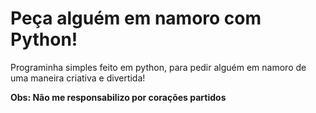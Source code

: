 # Peça alguém em namoro com Python!
Programinha simples feito em python, para pedir alguém em namoro de uma maneira criativa e divertida! 

**Obs: Não me responsabilizo por corações partidos**
